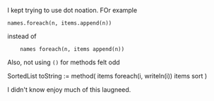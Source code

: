 
I kept trying to use dot noation. FOr example 

```io
names.foreach(n, items.append(n))
```

instead of

```io
    names foreach(n, items append(n))
```


Also, not using `()` for methods felt odd

SortedList toString := method(
    items foreach(i, writeln(i))
    items sort
)


I didn't know enjoy much of this laugneed. 